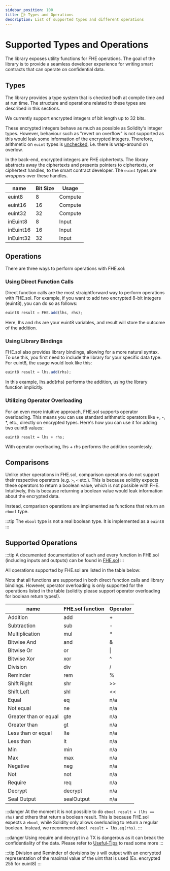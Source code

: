 ```yaml
---
sidebar_position: 100
title: 🧑‍⚕️ Types and Operations
description: List of supported types and different operations
---
```


# Supported Types and Operations

The library exposes utility functions for FHE operations. The goal of the library is to provide a seamless developer experience for writing smart contracts that can operate on confidential data.

## Types

The library provides a type system that is checked both at compile time and at run time. The structure and operations related to these types are described in this sections.

We currently support encrypted integers of bit length up to 32 bits.

These encrypted integers behave as much as possible as Solidity's integer types. However, behaviour such as "revert on overflow" is not supported as this would leak some information of the encrypted integers. Therefore, arithmetic on `euint` types is [unchecked](https://docs.soliditylang.org/en/latest/control-structures.html#checked-or-unchecked-arithmetic), i.e. there is wrap-around on overlow.

In the back-end, encrypted integers are FHE ciphertexts. The library abstracts away the ciphertexts and presents pointers to ciphertexts, or ciphertext handles, to the smart contract developer. The `euint` types are _wrappers_ over these handles.

| name      | Bit Size | Usage   |
| --------- | -------- | ------- |
| euint8    | 8        | Compute |
| euint16   | 16       | Compute |
| euint32   | 32       | Compute |
| inEuint8  | 8        | Input   |
| inEuint16 | 16       | Input   |
| inEuint32 | 32       | Input   |

## Operations

There are three ways to perform operations with FHE.sol:

### Using Direct Function Calls

Direct function calls are the most straightforward way to perform operations with FHE.sol. For example, if you want to add two encrypted 8-bit integers (euint8), you can do so as follows:

```javascript
euint8 result = FHE.add(lhs, rhs);
```

Here, lhs and rhs are your euint8 variables, and result will store the outcome of the addition.

### Using Library Bindings

FHE.sol also provides library bindings, allowing for a more natural syntax. To use this, you first need to include the library for your specific data type. For euint8, the usage would look like this:

```javascript
euint8 result = lhs.add(rhs);
```

In this example, lhs.add(rhs) performs the addition, using the library function implicitly.

### Utilizing Operator Overloading

For an even more intuitive approach, FHE.sol supports operator overloading. This means you can use standard arithmetic operators like +, -, \*, etc., directly on encrypted types. Here's how you can use it for adding two euint8 values:

```
euint8 result = lhs + rhs;
```

With operator overloading, lhs + rhs performs the addition seamlessly.

## Comparisons

Unlike other operations in FHE.sol, comparison operations do not support their respective operators (e.g. `>`, `<` etc.).
This is because solidity expects these operators to return a boolean value, which is not possible with FHE.
Intuitively, this is because returning a boolean value would leak information about the encrypted data.

Instead, comparison operations are implemented as functions that return an `ebool` type.

:::tip
The `ebool` type is not a real boolean type. It is implemented as a `euint8`
:::

## Supported Operations

:::tip
A documented documentation of each and every function in FHE.sol (including inputs and outputs) can be found in [FHE.sol](../Solidity%20API/FHE.md)
:::

All operations supported by FHE.sol are listed in the table below:

Note that all functions are supported in both direct function calls and library bindings. However, operator overloading is only supported for the operations listed in the table (solidity please support operator overloading for boolean return types!).

| name                  | FHE.sol function | Operator |
| --------------------- | ---------------- | -------- |
| Addition              | add              | +        |
| Subtraction           | sub              | -        |
| Multiplication        | mul              | \*       |
| Bitwise And           | and              | &        |
| Bitwise Or            | or               | \|       |
| Bitwise Xor           | xor              | ^        |
| Division              | div              | /        |
| Reminder              | rem              | %        |
| Shift Right           | shr              | &gt;&gt; |
| Shift Left            | shl              | &lt;&lt; |
| Equal                 | eq               | n/a      |
| Not equal             | ne               | n/a      |
| Greater than or equal | gte              | n/a      |
| Greater than          | gt               | n/a      |
| Less than or equal    | lte              | n/a      |
| Less than             | lt               | n/a      |
| Min                   | min              | n/a      |
| Max                   | max              | n/a      |
| Negative              | neg              | n/a      |
| Not                   | not              | n/a      |
| Require               | req              | n/a      |
| Decrypt               | decrypt          | n/a      |
| Seal Output           | sealOutput       | n/a      |

:::danger
At the moment it is not possible to do `ebool result = (lhs == rhs)` and others that return a boolean result. This is because FHE.sol expects a `ebool`, while Solidity only allows overloading to return a regular boolean.
Instead, we recommend `ebool result = lhs.eq(rhs)`.
:::

:::danger
Using require and decrypt in a TX is dangerous as it can break the confidentiality of the data. Please refer to [Useful-Tips](./Useful-Tips.md) to read some more
:::

:::tip
Division and Reminder of devisions by `0` will output with an encrypted representation of the maximal value of the uint that is used (Ex. encrypted 255 for euint8)
:::
